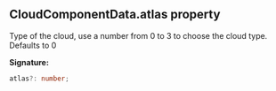 
## CloudComponentData.atlas property

Type of the cloud, use a number from 0 to 3 to choose the cloud type. Defaults to 0

**Signature:**

```typescript
atlas?: number;
```
